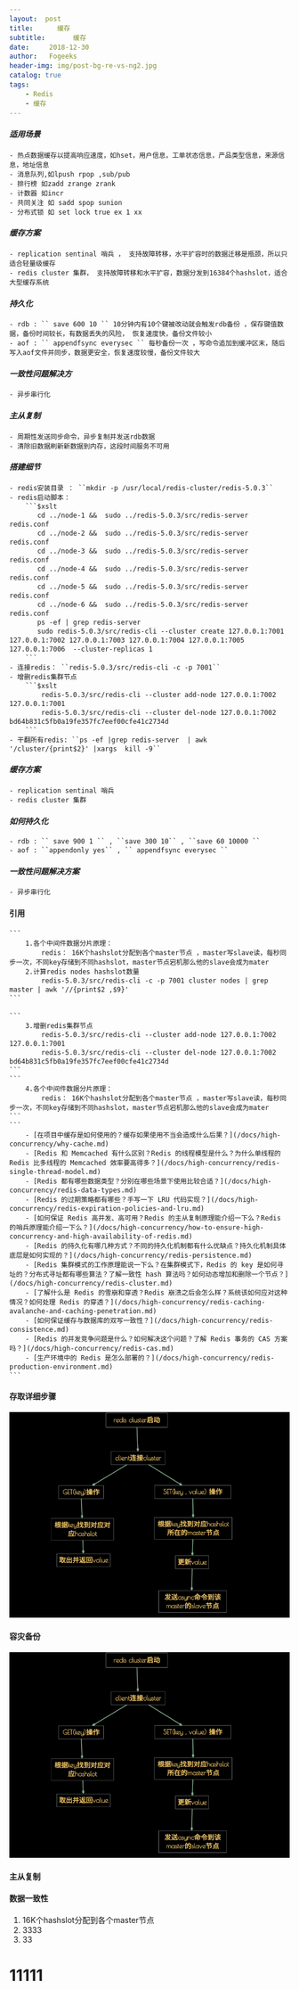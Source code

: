 ```yaml
---
layout:  post
title:		缓存
subtitle:		缓存
date:     2018-12-30
author:   Fogeeks
header-img: img/post-bg-re-vs-ng2.jpg
catalog: true
tags:
    - Redis
    - 缓存
---
```


#### *适用场景*
    - 热点数据缓存以提高响应速度，如hset，用户信息，工单状态信息，产品类型信息，来源信息，地址信息
    - 消息队列,如lpush rpop ,sub/pub
    - 排行榜 如zadd zrange zrank
    - 计数器 如incr
    - 共同关注 如 sadd spop sunion
    - 分布式锁 如 set lock true ex 1 xx

#### *缓存方案*
    - replication sentinal 哨兵 ， 支持故障转移，水平扩容时的数据迁移是瓶颈，所以只适合轻量级缓存
    - redis cluster 集群， 支持故障转移和水平扩容，数据分发到16384个hashslot，适合大型缓存系统

#### *持久化*
    - rdb : `` save 600 10 `` 10分钟内有10个键被改动就会触发rdb备份 ，保存键值数据，备份时间较长，有数据丢失的风险， 恢复速度快，备份文件较小
    - aof : `` appendfsync everysec `` 每秒备份一次 ，写命令追加到缓冲区末，随后写入aof文件并同步，数据更安全，恢复速度较慢，备份文件较大

#### *一致性问题解决方*
    - 异步串行化

#### *主从复制*
    - 周期性发送同步命令，异步复制并发送rdb数据
    - 清除旧数据刷新新数据到内存，这段时间服务不可用

#### *搭建细节*
    - redis安装目录 ： ``mkdir -p /usr/local/redis-cluster/redis-5.0.3``
    - redis启动脚本：
        ```$xslt
           cd ../node-1 &&  sudo ../redis-5.0.3/src/redis-server redis.conf
           cd ../node-2 &&  sudo ../redis-5.0.3/src/redis-server redis.conf
           cd ../node-3 &&  sudo ../redis-5.0.3/src/redis-server redis.conf
           cd ../node-4 &&  sudo ../redis-5.0.3/src/redis-server redis.conf
           cd ../node-5 &&  sudo ../redis-5.0.3/src/redis-server redis.conf
           cd ../node-6 &&  sudo ../redis-5.0.3/src/redis-server redis.conf
           ps -ef | grep redis-server
           sudo redis-5.0.3/src/redis-cli --cluster create 127.0.0.1:7001 127.0.0.1:7002 127.0.0.1:7003 127.0.0.1:7004 127.0.0.1:7005 127.0.0.1:7006  --cluster-replicas 1
        ```        
    - 连接redis： ``redis-5.0.3/src/redis-cli -c -p 7001``
    - 增删redis集群节点
        ```$xslt
            redis-5.0.3/src/redis-cli --cluster add-node 127.0.0.1:7002  127.0.0.1:7001
            redis-5.0.3/src/redis-cli --cluster del-node 127.0.0.1:7002 bd64b831c5fb0a19fe357fc7eef00cfe41c2734d
        ```
    - 干翻所有redis: ``ps -ef |grep redis-server  | awk '/cluster/{print$2}' |xargs  kill -9``
#### *缓存方案*
    - replication sentinal 哨兵
    - redis cluster 集群

#### *如何持久化*
    - rdb : `` save 900 1 `` , ``save 300 10`` , ``save 60 10000 ``
    - aof : ``appendonly yes`` , `` appendfsync everysec ``

#### *一致性问题解决方案*
    - 异步串行化

#### 引用
    ```
        1.各个中间件数据分片原理：
            redis： 16K个hashslot分配到各个master节点 ，master写slave读，每秒同步一次，不同key存储到不同hashslot，master节点宕机那么他的slave会成为mater
        2.计算redis nodes hashslot数量
            redis-5.0.3/src/redis-cli -c -p 7001 cluster nodes | grep master | awk '//{print$2 ,$9}'
    ```

    ```
        3.增删redis集群节点
            redis-5.0.3/src/redis-cli --cluster add-node 127.0.0.1:7002  127.0.0.1:7001
            redis-5.0.3/src/redis-cli --cluster del-node 127.0.0.1:7002 bd64b831c5fb0a19fe357fc7eef00cfe41c2734d
    ```
    ```
        4.各个中间件数据分片原理：
            redis： 16K个hashslot分配到各个master节点 ，master写slave读，每秒同步一次，不同key存储到不同hashslot，master节点宕机那么他的slave会成为mater
    ```
    ```
        - [在项目中缓存是如何使用的？缓存如果使用不当会造成什么后果？](/docs/high-concurrency/why-cache.md)
        - [Redis 和 Memcached 有什么区别？Redis 的线程模型是什么？为什么单线程的 Redis 比多线程的 Memcached 效率要高得多？](/docs/high-concurrency/redis-single-thread-model.md)
        - [Redis 都有哪些数据类型？分别在哪些场景下使用比较合适？](/docs/high-concurrency/redis-data-types.md)
        - [Redis 的过期策略都有哪些？手写一下 LRU 代码实现？](/docs/high-concurrency/redis-expiration-policies-and-lru.md)
        - [如何保证 Redis 高并发、高可用？Redis 的主从复制原理能介绍一下么？Redis 的哨兵原理能介绍一下么？](/docs/high-concurrency/how-to-ensure-high-concurrency-and-high-availability-of-redis.md)
        - [Redis 的持久化有哪几种方式？不同的持久化机制都有什么优缺点？持久化机制具体底层是如何实现的？](/docs/high-concurrency/redis-persistence.md)
        - [Redis 集群模式的工作原理能说一下么？在集群模式下，Redis 的 key 是如何寻址的？分布式寻址都有哪些算法？了解一致性 hash 算法吗？如何动态增加和删除一个节点？](/docs/high-concurrency/redis-cluster.md)
        - [了解什么是 Redis 的雪崩和穿透？Redis 崩溃之后会怎么样？系统该如何应对这种情况？如何处理 Redis 的穿透？](/docs/high-concurrency/redis-caching-avalanche-and-caching-penetration.md)
        - [如何保证缓存与数据库的双写一致性？](/docs/high-concurrency/redis-consistence.md)
        - [Redis 的并发竞争问题是什么？如何解决这个问题？了解 Redis 事务的 CAS 方案吗？](/docs/high-concurrency/redis-cas.md)
        - [生产环境中的 Redis 是怎么部署的？](/docs/high-concurrency/redis-production-environment.md)
    ```


#### 存取详细步骤
  ![](https://github.com/forgeekscn/forgeekscn.github.io/blob/master/img/xmid/1.png?raw=true)

#### 容灾备份
  ![](https://github.com/forgeekscn/forgeekscn.github.io/blob/master/img/xmid/2.png?raw=true)

####  主从复制  ####

#### 数据一致性





1. 16K个hashslot分配到各个master节点
2. 3333
3. 33


11111
============
